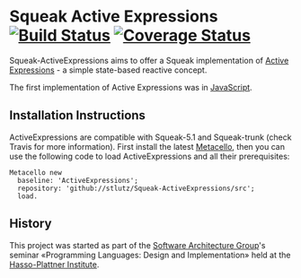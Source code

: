 # Squeak Active Expressions [![Build Status][travis_b]][travis_url] [![Coverage Status][coveralls_b]][coveralls_url]

Squeak-ActiveExpressions aims to offer a Squeak implementation of [Active Expressions] - a simple state-based reactive concept.

The first implementation of Active Expressions was in [JavaScript][JavaScript Implementation].

## Installation Instructions

ActiveExpressions are compatible with Squeak-5.1 and Squeak-trunk (check Travis for more information). First install the latest [Metacello], then you can use the following code to load ActiveExpressions and all their prerequisites:

```
Metacello new
  baseline: 'ActiveExpressions';
  repository: 'github://stlutz/Squeak-ActiveExpressions/src';
  load.
```

## History

This project was started as part of the [Software Architecture Group]'s seminar «Programming Languages: Design and Implementation» held at the [Hasso-Plattner Institute][HPI].

[travis_b]: https://travis-ci.org/stlutz/Squeak-ActiveExpressions.svg?branch=master
[travis_url]: https://travis-ci.org/stlutz/Squeak-ActiveExpressions
[coveralls_b]: https://coveralls.io/repos/github/stlutz/Squeak-ActiveExpressions/badge.svg?branch=master
[coveralls_url]: https://coveralls.io/github/stlutz/Squeak-ActiveExpressions?branch=master

[Active Expressions]: http://programming-journal.org/2017/1/12/
[JavaScript Implementation]: https://github.com/active-expressions/active-expressions
[Metacello]: https://github.com/Metacello/metacello

[Software Architecture Group]: https://www.hpi.uni-potsdam.de/swa
[HPI]: https://hpi.de
